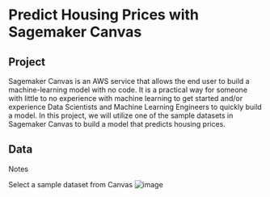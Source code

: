 # Predict Housing Prices with Sagemaker Canvas

## Project
Sagemaker Canvas is an AWS service that allows the end user to build a machine-learning model with no code. It is a practical way for someone with little to no experience with machine learning to get started and/or experience Data Scientists and Machine Learning Engineers to quickly build a model. In this project, we will utilize one of the sample datasets in Sagemaker Canvas to build a model that predicts housing prices.

## Data
Notes

Select a sample dataset from Canvas
![image](https://github.com/jingle77/AWS-Projects/blob/main/sagemaker-canvas-housing-price-prediction/Canvas%20Datasets.PNG)


